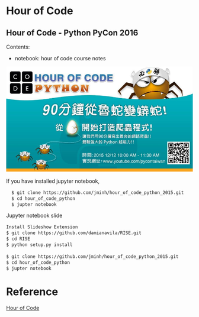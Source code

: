 

# Hour of Code

## Hour of Code - Python PyCon 2016

Contents:

- notebook: hour of code course notes

![HOUR OF CODE PYTHON](./hour_of_code_pycon.jpg)

If you have installed jupyter notebook,

```
  $ git clone https://github.com/jminh/hour_of_code_python_2015.git
  $ cd hour_of_code_python
  $ jupter notebook
```

Jupyter notebook slide

```
Install Slideshow Extension
$ git clone https://github.com/damianavila/RISE.git
$ cd RISE
$ python setup.py install

$ git clone https://github.com/jminh/hour_of_code_python_2015.git
$ cd hour_of_code_python
$ jupter notebook
```


# Reference

[Hour of Code](https://hourofcode.com/us)
